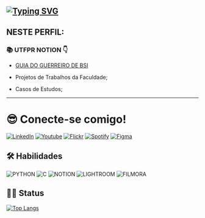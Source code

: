 [![Typing SVG](https://readme-typing-svg.herokuapp.com/?font=Madimi+One&pause=1000&color=CCFF00&size=35&center=true&vCenter=true&width=1000&lines=OIEE,+PODE+ME+CHAMAR+DE+DANI++!!;BEM+VINDO(A)+AO+MEU+GITHUB++;tmj😎🤙)](https://git.io/typing-svg)
-----

## NESTE PERFIL:

### 📚 UTFPR NOTION 👇

- [GUIA DO GUERREIRO DE BSI](https://lumbar-munchkin-40b.notion.site/U-T-F-P-R-3405c3feb5f043388e1faedc209b6cf0?pvs=4)

- Projetos de Trabalhos da Faculdade;
- Casos de Estudos;

--------

# 😎 Conecte-se comigo!

[![LinkedIn](https://img.shields.io/badge/LinkedIn-f8f8f2?style=for-the-badge&logo=linkedin&logoColor=#0000CD)](https://www.linkedin.com/in/thayssa-rom%C3%A3o-31a94424b/)
[![Youtube](https://img.shields.io/badge/youtube-f8f8f2?style=for-the-badge&logo=Youtube&logoColor=FF1493)](https://www.youtube.com/channel/UClQiSpJoE2PMe_pR0WITLzg)
[![Flickr](https://img.shields.io/badge/Flickr-f8f8f2?style=for-the-badge&logo=Flickr&logoColor=4F4F4F)](https://www.flickr.com/people/197358423@N08/)
[![Spotify](https://img.shields.io/badge/Spotify-f8f8f2?style=for-the-badge&logo=Spotify&logoColor=#D2691E)](https://open.spotify.com/user/6b4fpv4qed2uvb45wqz9wct31?si=940d561ebe274538)
[![Figma](https://img.shields.io/badge/Figma-f8f8f2?style=for-the-badge&logo=Figma&logoColor=#D2691E)](https://www.figma.com/@7d5effe6_cd58_4)


## 🛠 Habilidades

![PYTHON](https://img.shields.io/badge/PYTHON-00008B?style=for-the-badge&logo=PYTHON&logoColor=white) 
![C](https://img.shields.io/badge/C-E34F26?style=for-the-badge&logo=C&logoColor=white)
![NOTION](https://img.shields.io/badge/NOTION-00000B?style=for-the-badge&logo=NOTION&logoColor=white)
![LIGHTROOM](https://img.shields.io/badge/adobe%20LIGHTROOM-191970?style=for-the-badge&logo=adobe%20lightroom&logoColor=white)
![FILMORA](https://img.shields.io/badge/WONDERSHARE%20FILMORA-00BFFF?style=for-the-badge&logo=WONDERSHARE%20FILMORA&logoColor=white)


## 👨‍💻 Status
[![Top Langs](https://github-readme-stats.vercel.app/api/top-langs/?username=thayssaromao)](https://github.com/anuraghazra/github-readme-stats)
